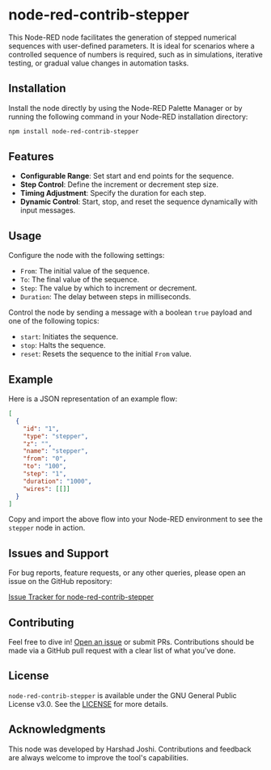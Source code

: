 
# node-red-contrib-stepper

This Node-RED node facilitates the generation of stepped numerical sequences with user-defined parameters. It is ideal for scenarios where a controlled sequence of numbers is required, such as in simulations, iterative testing, or gradual value changes in automation tasks.

## Installation

Install the node directly by using the Node-RED Palette Manager or by running the following command in your Node-RED installation directory:

```bash
npm install node-red-contrib-stepper
```

## Features

- **Configurable Range**: Set start and end points for the sequence.
- **Step Control**: Define the increment or decrement step size.
- **Timing Adjustment**: Specify the duration for each step.
- **Dynamic Control**: Start, stop, and reset the sequence dynamically with input messages.

## Usage

Configure the node with the following settings:

- `From`: The initial value of the sequence.
- `To`: The final value of the sequence.
- `Step`: The value by which to increment or decrement.
- `Duration`: The delay between steps in milliseconds.

Control the node by sending a message with a boolean `true` payload and one of the following topics:

- `start`: Initiates the sequence.
- `stop`: Halts the sequence.
- `reset`: Resets the sequence to the initial `From` value.

## Example

Here is a JSON representation of an example flow:

```json
[
  {
    "id": "1",
    "type": "stepper",
    "z": "",
    "name": "stepper",
    "from": "0",
    "to": "100",
    "step": "1",
    "duration": "1000",
    "wires": [[]]
  }
]
```

Copy and import the above flow into your Node-RED environment to see the `stepper` node in action.

## Issues and Support

For bug reports, feature requests, or any other queries, please open an issue on the GitHub repository:

[Issue Tracker for node-red-contrib-stepper](https://github.com/hj91/node-red-contrib-stepper/issues)

## Contributing

Feel free to dive in! [Open an issue](https://github.com/hj91/node-red-contrib-stepper/issues) or submit PRs. Contributions should be made via a GitHub pull request with a clear list of what you've done.

## License

`node-red-contrib-stepper` is available under the GNU General Public License v3.0. See the [LICENSE](https://github.com/hj91/node-red-contrib-stepper/blob/master/LICENSE) for more details.

## Acknowledgments

This node was developed by Harshad Joshi. Contributions and feedback are always welcome to improve the tool's capabilities.
